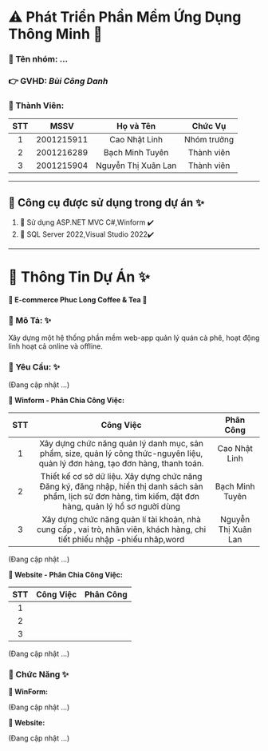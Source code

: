 # :warning: Phát Triển Phần Mềm Ứng Dụng Thông Minh :100:

### :triangular_flag_on_post: Tên nhóm: ...

### :point_right: GVHD: *Bùi Công Danh*

### :loudspeaker: Thành Viên:

|STT|    MSSV    |      Họ và Tên      |      Chức Vụ    |
|:-:|:----------:|:-------------------:|:---------------:|
| 1 | 2001215911 | Cao Nhật Linh       |   Nhóm trưởng   |
| 2 | 2001216289 | Bạch Minh Tuyên     |   Thành viên    |
| 3 | 2001215904 | Nguyễn Thị Xuân Lan |   Thành viên    |

---

## :pushpin: Công cụ được sử dụng trong dự án :sparkles:

1. :triangular_flag_on_post: Sử dụng ASP.NET MVC C#,Winform :heavy_check_mark:
2. :triangular_flag_on_post: SQL Server 2022,Visual Studio 2022:heavy_check_mark:


---

# :pushpin: Thông Tin Dự Án :sparkles:

**:gift: E-commerce Phuc Long Coffee & Tea :gift:** 

### :pushpin: Mô Tả: :sparkles:

Xây dựng một hệ thống phần mềm web-app quản lý quán cà phê, hoạt động linh hoạt cả online và offline. 

### :pushpin: Yêu Cầu: :sparkles:

(Đang cập nhật ...)

**:loudspeaker: Winform - Phân Chia Công Việc:**

|STT|    Công Việc    |      Phân Công      |
|:-:|:----------:|:-------------------:|
| 1 | Xây dựng chức năng quản lý danh mục, sản phẩm, size, quản lý công thức-nguyên liệu, quản lý đơn hàng, tạo đơn hàng, thanh toán. | Cao Nhật Linh |
| 2 | Thiết kế cơ sở dữ liệu. Xây dựng chức năng  Đăng ký, đăng nhập, hiển thị danh sách sản phẩm, lịch sử đơn hàng, tìm kiếm, đặt đơn hàng, quản lý hồ sơ người dùng |Bạch Minh Tuyên|
| 3 | Xây dựng chức năng quản lí tài khoản, nhà cung cấp , vai trò, nhân viên, khách hàng, chi tiết phiếu nhập -phiếu nhâp,word| Nguyễn Thị Xuân Lan  |

(Đang cập nhật ...)

**:loudspeaker: Website - Phân Chia Công Việc:**

|STT|    Công Việc    |      Phân Công      |
|:-:|:----------:|:-------------------:|
| 1 |  |  |
| 2 |  |  |
| 3 |  |  |

(Đang cập nhật ...)

### :pushpin: Chức Năng :sparkles:

**:loudspeaker: WinForm:**

(Đang cập nhật ...)

**:loudspeaker: Website:**

(Đang cập nhật ...)
